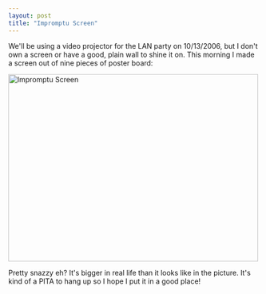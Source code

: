 ```yaml
---
layout: post
title: "Impromptu Screen"
---
```


<p>We'll be using a video projector for the LAN party on 10/13/2006, but I don't own a screen or have a good, plain wall to shine it on.  This morning I made a screen out of nine pieces of poster board:</p>
  
<p><a target="_blank" href="http://www.flickr.com/photos/kindohm/262947147/" title="Photo Sharing"><img border="0" src="http://static.flickr.com/106/262947147_2f38f0656a.jpg" width="500" height="375" alt="Impromptu Screen" /></a></p>
  
<p>Pretty snazzy eh?  It's bigger in real life than it looks like in the picture.  It's kind of a PITA to hang up so I hope I put it in a good place! </p>
 

